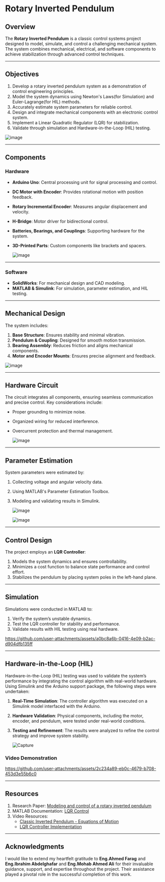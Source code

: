 # Rotary Inverted Pendulum

## Overview
The **Rotary Inverted Pendulum** 
is a classic control systems project designed to model, simulate, and control a challenging mechanical system.
The system combines mechanical, electrical, and software components to achieve stabilization through advanced control techniques.

---

## Objectives
1. Develop a rotary inverted pendulum system as a demonstration of control engineering principles.
2. Model the system dynamics using Newton's Laws(for Simulation) and Euler-Lagrange(for HIL) methods.
3. Accurately estimate system parameters for reliable control.
4. Design and integrate mechanical components with an electronic control system.
5. Implement a Linear Quadratic Regulator (LQR) for stabilization.
6. Validate through simulation and Hardware-in-the-Loop (HIL) testing.
   
![image](https://github.com/user-attachments/assets/fc2c69f7-d329-4f5c-9913-02576dd4d7d7)

---

## Components
### Hardware
- **Arduino Uno**: Central processing unit for signal processing and control.
- **DC Motor with Encoder**: Provides rotational motion with position feedback.
- **Rotary Incremental Encoder**: Measures angular displacement and velocity.
- **H-Bridge**: Motor driver for bidirectional control.
- **Batteries, Bearings, and Couplings**: Supporting hardware for the system.
- **3D-Printed Parts**: Custom components like brackets and spacers.

  ![image](https://github.com/user-attachments/assets/cc26d900-9ec1-4162-afee-263d26c26ae2)

---

### Software
- **SolidWorks**: For mechanical design and CAD modeling.
- **MATLAB & Simulink**: For simulation, parameter estimation, and HIL testing.

---

## Mechanical Design
The system includes:
1. **Base Structure**: Ensures stability and minimal vibration.
2. **Pendulum & Coupling**: Designed for smooth motion transmission.
3. **Bearing Assembly**: Reduces friction and aligns mechanical components.
4. **Motor and Encoder Mounts**: Ensures precise alignment and feedback.

![image](https://github.com/user-attachments/assets/896768da-438c-418f-b9ea-f0ab97c370ad)

---

## Hardware Circuit
The circuit integrates all components, ensuring seamless communication and precise control. Key considerations include:
- Proper grounding to minimize noise.
- Organized wiring for reduced interference.
- Overcurrent protection and thermal management.
  
  ![image](https://github.com/user-attachments/assets/56a4471b-4bab-40ba-99e8-a61e092935f3)

---

## Parameter Estimation
System parameters were estimated by:
1. Collecting voltage and angular velocity data.
2. Using MATLAB's Parameter Estimation Toolbox.
3. Modeling and validating results in Simulink.
   
   ![image](https://github.com/user-attachments/assets/0c94baa1-16df-49ae-8c34-a0e4a6ea70e6)
   
   ![image](https://github.com/user-attachments/assets/c160f6f5-ab1e-45f6-b35b-ebc04c53515c)


---

## Control Design
The project employs an **LQR Controller**:
1. Models the system dynamics and ensures controllability.
2. Minimizes a cost function to balance state performance and control effort.
3. Stabilizes the pendulum by placing system poles in the left-hand plane.

---
## Simulation

Simulations were conducted in MATLAB to:
1. Verify the system’s unstable dynamics.
2. Test the LQR controller for stability and performance.
3. Validate results with HIL testing using real hardware.

https://github.com/user-attachments/assets/a0bc8a6b-0416-4e09-b2ac-d904dfb135ff

---
## Hardware-in-the-Loop (HIL)

Hardware-in-the-Loop (HIL) testing was used to validate the system’s performance by integrating the control algorithm with real-world hardware. Using Simulink and the Arduino support package, the following steps were undertaken:
1. **Real-Time Simulation**: The controller algorithm was executed on a Simulink model interfaced with the Arduino.
2. **Hardware Validation**: Physical components, including the motor, encoder, and pendulum, were tested under real-world conditions.
3. **Testing and Refinement**: The results were analyzed to refine the control strategy and improve system stability.

   ![Capture](https://github.com/user-attachments/assets/c7ddca3c-49a6-4f43-94e6-b379598171cf)

### Video Demonstration

https://github.com/user-attachments/assets/2c234a89-eb0c-4679-b708-453d3e55b6c0

---

## Resources
1. Research Paper: [Modeling and control of a rotary inverted pendulum](https://ieeexplore.ieee.org/document/5589450)
2. MATLAB Documentation: [LQR Control](https://www.mathworks.com/help/control/ref/lti.lqr.html)
3. Video Resources:
   - [Classic Inverted Pendulum - Equations of Motion](https://www.youtube.com/watch?v=5qJY-ZaKSic)
   - [LQR Controller Implementation](https://www.youtube.com/watch?v=E_RDCFOlJx4)

---

## Acknowledgments
I would like to extend my heartfelt gratitude to **Eng.Ahmed Farag** and **Eng.Ibrahim Abdelghafar** and **Eng.Mohab Ahmed Ali** for their invaluable guidance, support, and expertise throughout the project. Their assistance played a pivotal role in the successful completion of this work.

